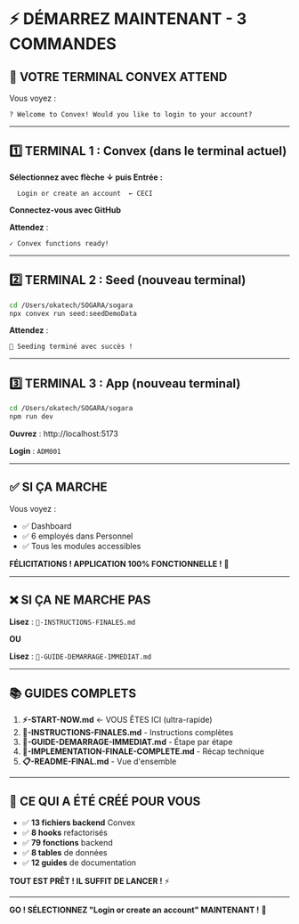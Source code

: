 # ⚡ DÉMARREZ MAINTENANT - 3 COMMANDES

## 🎯 VOTRE TERMINAL CONVEX ATTEND

Vous voyez :

```
? Welcome to Convex! Would you like to login to your account?
```

---

## 1️⃣ TERMINAL 1 : Convex (dans le terminal actuel)

**Sélectionnez avec flèche ↓ puis Entrée :**

```
  Login or create an account  ← CECI
```

**Connectez-vous avec GitHub**

**Attendez** :

```
✓ Convex functions ready!
```

---

## 2️⃣ TERMINAL 2 : Seed (nouveau terminal)

```bash
cd /Users/okatech/SOGARA/sogara
npx convex run seed:seedDemoData
```

**Attendez** :

```
🎉 Seeding terminé avec succès !
```

---

## 3️⃣ TERMINAL 3 : App (nouveau terminal)

```bash
cd /Users/okatech/SOGARA/sogara
npm run dev
```

**Ouvrez** : http://localhost:5173

**Login** : `ADM001`

---

## ✅ SI ÇA MARCHE

Vous voyez :

- ✅ Dashboard
- ✅ 6 employés dans Personnel
- ✅ Tous les modules accessibles

**FÉLICITATIONS ! APPLICATION 100% FONCTIONNELLE !** 🎉

---

## ❌ SI ÇA NE MARCHE PAS

**Lisez** : `🚀-INSTRUCTIONS-FINALES.md`

**OU**

**Lisez** : `📖-GUIDE-DEMARRAGE-IMMEDIAT.md`

---

## 📚 GUIDES COMPLETS

1. **⚡-START-NOW.md** ← VOUS ÊTES ICI (ultra-rapide)
2. **🚀-INSTRUCTIONS-FINALES.md** - Instructions complètes
3. **📖-GUIDE-DEMARRAGE-IMMEDIAT.md** - Étape par étape
4. **🎉-IMPLEMENTATION-FINALE-COMPLETE.md** - Récap technique
5. **📋-README-FINAL.md** - Vue d'ensemble

---

## 🎯 CE QUI A ÉTÉ CRÉÉ POUR VOUS

- ✅ **13 fichiers backend** Convex
- ✅ **8 hooks** refactorisés
- ✅ **79 fonctions** backend
- ✅ **8 tables** de données
- ✅ **12 guides** de documentation

**TOUT EST PRÊT ! IL SUFFIT DE LANCER !** ⚡

---

**GO ! SÉLECTIONNEZ "Login or create an account" MAINTENANT !** 🚀
